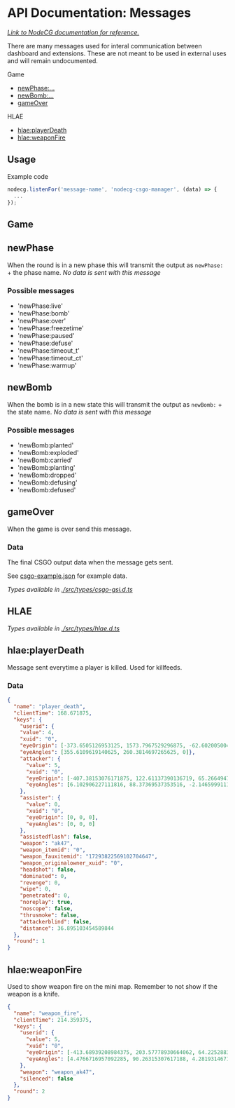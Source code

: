 # API Documentation: Messages

_[Link to NodeCG documentation for reference.](https://www.nodecg.dev/docs/classes/listenFor)_

There are many messages used for interal communication between dashboard and extensions. These are not meant to be used in external uses and will remain undocumented.

Game

- [newPhase:...](#newPhase)
- [newBomb:...](#newBomb)
- [gameOver](#gameOver)

HLAE

- [hlae:playerDeath](#hlae:playerDeath)
- [hlae:weaponFire](#hlae:weaponFire)

## Usage

Example code

```javascript
nodecg.listenFor('message-name', 'nodecg-csgo-manager', (data) => {
  ...
});
```

## Game

## newPhase

When the round is in a new phase this will transmit the output as `newPhase:` + the phase name.
_No data is sent with this message_

### Possible messages

- 'newPhase:live'
- 'newPhase:bomb'
- 'newPhase:over'
- 'newPhase:freezetime'
- 'newPhase:paused'
- 'newPhase:defuse'
- 'newPhase:timeout_t'
- 'newPhase:timeout_ct'
- 'newPhase:warmup'

## newBomb

When the bomb is in a new state this will transmit the output as `newBomb:` + the state name.
_No data is sent with this message_

### Possible messages

- 'newBomb:planted'
- 'newBomb:exploded'
- 'newBomb:carried'
- 'newBomb:planting'
- 'newBomb:dropped'
- 'newBomb:defusing'
- 'newBomb:defused'

## gameOver

When the game is over send this message.

### Data

The final CSGO output data when the message gets sent.

See [csgo-example.json](./csgo-example.json) for example data.

_Types available in [./src/types/csgo-gsi.d.ts](../src/types/csgo-gsi.d.ts)_

## HLAE

_Types available in [./src/types/hlae.d.ts](../src/types/hlae.d.ts)_

## hlae:playerDeath

Message sent everytime a player is killed. Used for killfeeds.

### Data

```JSON
{
  "name": "player_death",
  "clientTime": 168.671875,
  "keys": {
    "userid": {
    "value": 4,
    "xuid": "0",
    "eyeOrigin": [-373.6505126953125, 1573.7967529296875, -62.60200500488281],
    "eyeAngles": [355.6109619140625, 260.3814697265625, 0]},
    "attacker": {
      "value": 5,
      "xuid": "0",
      "eyeOrigin": [-407.38153076171875, 122.61137390136719, 65.26649475097656],
      "eyeAngles": [6.102906227111816, 88.37369537353516, -2.1465999111569545e-7]
    },
    "assister": {
      "value": 0,
      "xuid": "0",
      "eyeOrigin": [0, 0, 0],
      "eyeAngles": [0, 0, 0]
    },
    "assistedflash": false,
    "weapon": "ak47",
    "weapon_itemid": "0",
    "weapon_fauxitemid": "17293822569102704647",
    "weapon_originalowner_xuid": "0",
    "headshot": false,
    "dominated": 0,
    "revenge": 0,
    "wipe": 0,
    "penetrated": 0,
    "noreplay": true,
    "noscope": false,
    "thrusmoke": false,
    "attackerblind": false,
    "distance": 36.895103454589844
  },
  "round": 1
}
```

## hlae:weaponFire

Used to show weapon fire on the mini map. Remember to not show if the weapon is a knife.

```JSON
{
  "name": "weapon_fire",
  "clientTime": 214.359375,
  "keys": {
    "userid": {
      "value": 5,
      "xuid": "0",
      "eyeOrigin": [-413.68939208984375, 203.57778930664062, 64.22528839111328],
      "eyeAngles": [4.4766716957092285, 90.26315307617188, 4.2819314671760367e-7]
    },
    "weapon": "weapon_ak47",
    "silenced": false
  },
  "round": 2
}
```
